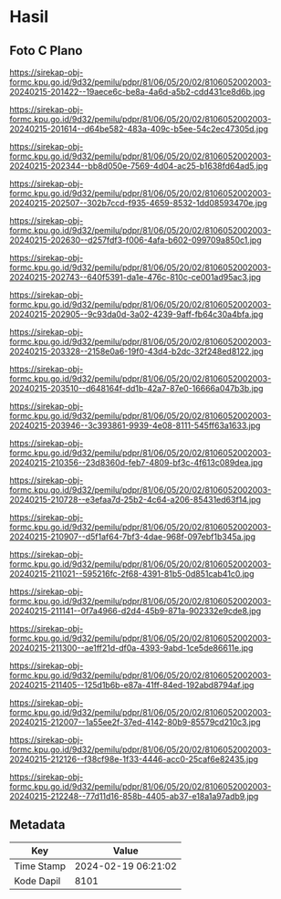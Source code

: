 # Hasil

## Foto C Plano

https://sirekap-obj-formc.kpu.go.id/9d32/pemilu/pdpr/81/06/05/20/02/8106052002003-20240215-201422--19aece6c-be8a-4a6d-a5b2-cdd431ce8d6b.jpg

https://sirekap-obj-formc.kpu.go.id/9d32/pemilu/pdpr/81/06/05/20/02/8106052002003-20240215-201614--d64be582-483a-409c-b5ee-54c2ec47305d.jpg

https://sirekap-obj-formc.kpu.go.id/9d32/pemilu/pdpr/81/06/05/20/02/8106052002003-20240215-202344--bb8d050e-7569-4d04-ac25-b1638fd64ad5.jpg

https://sirekap-obj-formc.kpu.go.id/9d32/pemilu/pdpr/81/06/05/20/02/8106052002003-20240215-202507--302b7ccd-f935-4659-8532-1dd08593470e.jpg

https://sirekap-obj-formc.kpu.go.id/9d32/pemilu/pdpr/81/06/05/20/02/8106052002003-20240215-202630--d257fdf3-f006-4afa-b602-099709a850c1.jpg

https://sirekap-obj-formc.kpu.go.id/9d32/pemilu/pdpr/81/06/05/20/02/8106052002003-20240215-202743--640f5391-da1e-476c-810c-ce001ad95ac3.jpg

https://sirekap-obj-formc.kpu.go.id/9d32/pemilu/pdpr/81/06/05/20/02/8106052002003-20240215-202905--9c93da0d-3a02-4239-9aff-fb64c30a4bfa.jpg

https://sirekap-obj-formc.kpu.go.id/9d32/pemilu/pdpr/81/06/05/20/02/8106052002003-20240215-203328--2158e0a6-19f0-43d4-b2dc-32f248ed8122.jpg

https://sirekap-obj-formc.kpu.go.id/9d32/pemilu/pdpr/81/06/05/20/02/8106052002003-20240215-203510--d648164f-dd1b-42a7-87e0-16666a047b3b.jpg

https://sirekap-obj-formc.kpu.go.id/9d32/pemilu/pdpr/81/06/05/20/02/8106052002003-20240215-203946--3c393861-9939-4e08-8111-545ff63a1633.jpg

https://sirekap-obj-formc.kpu.go.id/9d32/pemilu/pdpr/81/06/05/20/02/8106052002003-20240215-210356--23d8360d-feb7-4809-bf3c-4f613c089dea.jpg

https://sirekap-obj-formc.kpu.go.id/9d32/pemilu/pdpr/81/06/05/20/02/8106052002003-20240215-210728--e3efaa7d-25b2-4c64-a206-85431ed63f14.jpg

https://sirekap-obj-formc.kpu.go.id/9d32/pemilu/pdpr/81/06/05/20/02/8106052002003-20240215-210907--d5f1af64-7bf3-4dae-968f-097ebf1b345a.jpg

https://sirekap-obj-formc.kpu.go.id/9d32/pemilu/pdpr/81/06/05/20/02/8106052002003-20240215-211021--595216fc-2f68-4391-81b5-0d851cab41c0.jpg

https://sirekap-obj-formc.kpu.go.id/9d32/pemilu/pdpr/81/06/05/20/02/8106052002003-20240215-211141--0f7a4966-d2d4-45b9-871a-902332e9cde8.jpg

https://sirekap-obj-formc.kpu.go.id/9d32/pemilu/pdpr/81/06/05/20/02/8106052002003-20240215-211300--ae1ff21d-df0a-4393-9abd-1ce5de86611e.jpg

https://sirekap-obj-formc.kpu.go.id/9d32/pemilu/pdpr/81/06/05/20/02/8106052002003-20240215-211405--125d1b6b-e87a-41ff-84ed-192abd8794af.jpg

https://sirekap-obj-formc.kpu.go.id/9d32/pemilu/pdpr/81/06/05/20/02/8106052002003-20240215-212007--1a55ee2f-37ed-4142-80b9-85579cd210c3.jpg

https://sirekap-obj-formc.kpu.go.id/9d32/pemilu/pdpr/81/06/05/20/02/8106052002003-20240215-212126--f38cf98e-1f33-4446-acc0-25caf6e82435.jpg

https://sirekap-obj-formc.kpu.go.id/9d32/pemilu/pdpr/81/06/05/20/02/8106052002003-20240215-212248--77d11d16-858b-4405-ab37-e18a1a97adb9.jpg


## Metadata

| Key        | Value               |
| ---------- | ------------------- |
| Time Stamp | 2024-02-19 06:21:02 |
| Kode Dapil | 8101                |



